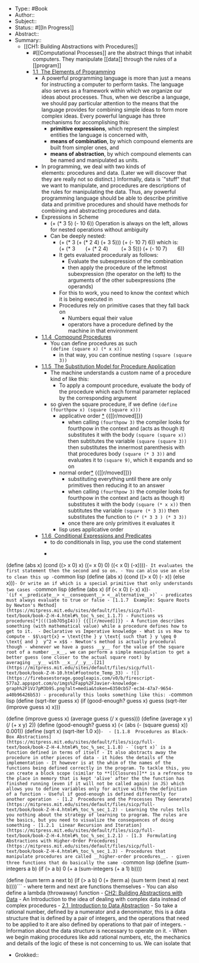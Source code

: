 - Type:: #Book
- Author:: 
- Subject::
- Status:: #[[In Progress]]
- Abstract::
- Summary::
    - [[CH1: Building Abstractions with Procedures]]
        - #[[Computational Processes]] are the abstract things that inhabit computers. They manipulate [[data]] through the rules of a [[program]]
        - [1.1  The Elements of Programming](https://mitpress.mit.edu/sites/default/files/sicp/full-text/book/book-Z-H-4.html#%_toc_%_sec_1.1)
            - A powerful programming language is more than just a means for instructing a computer to perform tasks. The language also serves as a framework within which we organize our ideas about processes. Thus, when we describe a language, we should pay particular attention to the means that the language provides for combining simple ideas to form more complex ideas. Every powerful language has three mechanisms for accomplishing this:
                - **primitive expressions**, which represent the simplest entities the language is concerned with,
                - **means of combination**, by which compound elements are built from simpler ones, and
                - **means of abstraction**, by which compound elements can be named and manipulated as units.
            - In programming, we deal with two kinds of elements: procedures and data. (Later we will discover that they are really not so distinct.) Informally, data is `"stuff" that we want to manipulate, and procedures are descriptions of the rules for manipulating the data. Thus, any powerful programming language should be able to describe primitive data and primitive procedures and should have methods for combining and abstracting procedures and data.
            - Expressions in Scheme
                - (+ (* 3 5) (- 10 6))
Operation is always on the left, allows for nested operations without ambiguity
                - Can be deeply nested:
                    - (+ (* 3 (+ (* 2 4) (+ 3 5))) (+ (- 10 7) 6)) 
which is:
(+ (* 3
      (+ (* 2 4)
          (+ 3 5)))
     (+ (- 10 7)
      6))
                    - It gets evaluated proceduraly as follows:
                        - Evaluate the subexpression of the combination
                        - then apply the procedure of the leftmost subexpression (the operator on the left) to the arguments of the other subexpressions (the operands)
                    - For this to work, you need to know the context which it is being executed in
                    - Procedures rely on primitive cases that they fall back on
                        - Numbers equal their value
                        - operators have a procedure defined by the machine in that environment
            - [1.1.4  Compound Procedures](https://mitpress.mit.edu/sites/default/files/sicp/full-text/book/book-Z-H-4.html#%_toc_%_sec_1.1.4)
                - You can define procedures as such `(define (square x) (* x x))`
                    - in that way, you can continue nesting `(square (square 3))`
            - [1.1.5  The Substitution Model for Procedure Application](https://mitpress.mit.edu/sites/default/files/sicp/full-text/book/book-Z-H-4.html#%_toc_%_sec_1.1.5)
                - The machine understands a custom name of a procedure kind of like this:
                    - To apply a compount procedure, evaluate the body of the procedure which each formal parameter replaced by the corresponding argument
                - so given the square procedure, if we define 
`(define (fourthpow x) (square (square x)))`
                    - applicative order [*](((q-O0QEJKC))) {{[[r/moved]]}}
                        - when calling `(fourthpow 3)` the compiler looks for fourthpow in the context and (acts as though it) substitutes it with the body `(square (square x))`  then subtitutes the variable `(square (square 3))` then substitutes the innermost parenthesis with that procedures body 
`(square (* 3 3))` and evaluates it to `(square 9)`, which it expands and so on
                    - normal order[*](((Qk1st2mQL))) {{[[r/moved]]}}
                        - substituting everything until there are only primitives then reducing it to an answer
                        - when calling `(fourthpow 3)` the compiler looks for fourthpow in the context and (acts as though it) substitutes it with the body `(square (* x x))`  then subtitutes the variable `(square (* 3 3))` then substitutes the function to `(* (* 3 3 ) (* 3 3))` 
                        - once there are only primitives it evaluates it
                    - lisp uses applicative order 
            - [1.1.6  Conditional Expressions and Predicates](https://mitpress.mit.edu/sites/default/files/sicp/full-text/book/book-Z-H-4.html#%_toc_%_sec_1.1.6)
                - to do conditionals in lisp, you use the cond statement
                - ```common lisp
(define (abs x)
  (cond ((> x 0) x)
        ((= x 0) 0)
        ((< x 0) (-x))))```
                    - It evaluates the first statement then the second and so on.
                    - You can also use an else to clean this up
                        - ```common lisp
(define (abs x)
  (cond ((> x 0) (- x))
        (else x)))```
                    - Or write an if which is a special primitive that only understands two cases
                        - ```common lisp
(define (abs x)
  (if (< x 0) (- x)
      x))```
                        - `(if <__predicate__> <__consequent__> <__alternative__>)`
                - predicates must always evaluate to true or false
            - [1.1.7  Example: Square Roots by Newton's Method](https://mitpress.mit.edu/sites/default/files/sicp/full-text/book/book-Z-H-4.html#%_toc_%_sec_1.1.7)
                - Functions vs procedures[*](((1ob7O5gI4))) {{[[r/moved]]}}
                    - A function describes something (with mathematical value) while a procedure defines how to get to it. 
                    - Declarative vs Imperative knowledge
                        - What is vs How to compute
                - $$\sqrt{x} = \text{the } y \text{ such that } y \geq 0 \text{ and }  y^2 = x$$
                - Newton's method is actually procedural though
                    - whenever we have a guess __y__ for the value of the square root of a number __x__, we can perform a simple manipulation to get a better guess (one closer to the actual square root) by averaging __y__ with __x__/__y__.[21](https://mitpress.mit.edu/sites/default/files/sicp/full-text/book/book-Z-H-10.html#footnote_Temp_33)
                        - ![](https://firebasestorage.googleapis.com/v0/b/firescript-577a2.appspot.com/o/imgs%2Fapp%2FJavier-knowledge-graph%2F1Vz7pM3b9S.png?alt=media&token=6350cb57-ec34-47a7-9654-a40b96426b53)
                        - procedurally this looks something like this:
                            - ```common lisp
(define (sqrt-iter guess x)
  (if (good-enough? guess x)
      guess
      (sqrt-iter (improve guess x)
                 x)))

(define (improve guess x)
  (average guess (/ x guess)))
(define (average x y)
  (/ (+ x y) 2))
(define (good-enough? guess x)
  (< (abs (- (square guess) x)) 0.001))
(define (sqrt x)
  (sqrt-iter 1.0 x))```
                                - 
            - [1.1.8  Procedures as Black-Box Abstractions](https://mitpress.mit.edu/sites/default/files/sicp/full-text/book/book-Z-H-4.html#%_toc_%_sec_1.1.8)
                - `(sqrt x)` is a function defined in terms of itself
                - It also abstracts away the procedure in other pieces of data
                    - it hides the details of the implementation
                    - It however is at the whim of the names of the functions being defined correctly in the program. To tackle this, you can create a block scope (similar to **[[Closures]]** is a refrence to the place in memory that is kept 'alive' after the the function has finished running (even if it will not be called again) in JS) which allows you to define variables only for active within the definition of a function
                        - Useful if good-enough is defined differently for another operation 
        - [1.2  Procedures and the Processes They Generate](https://mitpress.mit.edu/sites/default/files/sicp/full-text/book/book-Z-H-4.html#%_toc_%_sec_1.2)
            - Learning the rules tells you nothing about the strategy of learning to program. The rules are the basics, but you need to visualize the consequences of doing something
            - [1.2.1  Linear Recursion and Iteration](https://mitpress.mit.edu/sites/default/files/sicp/full-text/book/book-Z-H-4.html#%_toc_%_sec_1.2.1)
        - [1.3  Formulating Abstractions with Higher-Order Procedures](https://mitpress.mit.edu/sites/default/files/sicp/full-text/book/book-Z-H-4.html#%_toc_%_sec_1.3)
            - Procedures that manipulate procedures are called __higher-order procedures__.
            - given three functions that do basically the same
            - ```common lisp
(define (sum-integers a b)
  (if (> a b)
      0
      (+ a (sum-integers (+ a 1) b))))

(define (sum term a next b)
  (if (> a b)
      0
      (+ (term a)
         (sum term (next a) next b))))```
            - where term and next are functions themselves
            - You can also define a lambda (throwaway) function
    - [CH2: Building Abstractions with Data](https://mitpress.mit.edu/sites/default/files/sicp/full-text/book/book-Z-H-4.html#%_toc_%_chap_2)
        - An Introduction to the idea of dealing with complex data instead of complex procedures
        - [2.1  Introduction to Data Abstraction](https://mitpress.mit.edu/sites/default/files/sicp/full-text/book/book-Z-H-4.html#%_toc_%_sec_2.1)
            - So take a rational number, defined by a numerator and a denominator, this is a data structure that is defined by a pair of integers, and the operations that need to be applied to it are also defined by operations to that pair of integers. 
                - Information about the data structure is necessary to operate on it.
            - When we begin making procedures like add rational numbers, etc, the mechanics and details of the logic of these is not concerning to us. We can isolate that 
- Grokked::
